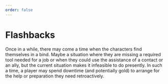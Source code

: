 ```yaml
---
order: false
---
```

# Flashbacks

Once in a while, there may come a time when the characters find themselves in a bind. Maybe a situation where they are missing a required tool needed for a job or when they could use the assistance of a contact or an ally, but the current situation makes it infeasible to do presently. In such a time, a player may spend downtime (and potentially gold) to arrange for the help or preparation they need retroactively.
